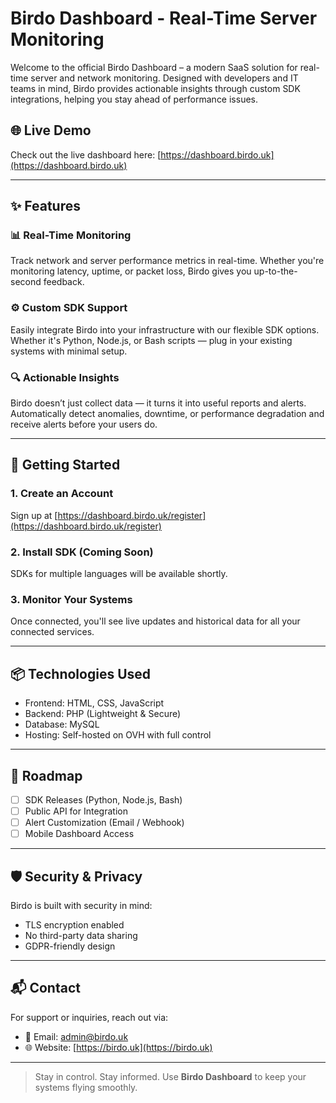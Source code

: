 # Birdo Dashboard - Real-Time Server Monitoring

Welcome to the official Birdo Dashboard – a modern SaaS solution for real-time server and network monitoring. Designed with developers and IT teams in mind, Birdo provides actionable insights through custom SDK integrations, helping you stay ahead of performance issues.

## 🌐 Live Demo
Check out the live dashboard here: [https://dashboard.birdo.uk](https://dashboard.birdo.uk)

---

## ✨ Features

### 📊 Real-Time Monitoring
Track network and server performance metrics in real-time. Whether you're monitoring latency, uptime, or packet loss, Birdo gives you up-to-the-second feedback.

### ⚙️ Custom SDK Support
Easily integrate Birdo into your infrastructure with our flexible SDK options. Whether it's Python, Node.js, or Bash scripts — plug in your existing systems with minimal setup.

### 🔍 Actionable Insights
Birdo doesn’t just collect data — it turns it into useful reports and alerts. Automatically detect anomalies, downtime, or performance degradation and receive alerts before your users do.

---

## 🚀 Getting Started

### 1. Create an Account
Sign up at [https://dashboard.birdo.uk/register](https://dashboard.birdo.uk/register)

### 2. Install SDK (Coming Soon)
SDKs for multiple languages will be available shortly.

### 3. Monitor Your Systems
Once connected, you'll see live updates and historical data for all your connected services.

---

## 📦 Technologies Used

- Frontend: HTML, CSS, JavaScript
- Backend: PHP (Lightweight & Secure)
- Database: MySQL
- Hosting: Self-hosted on OVH with full control

---

## 📢 Roadmap

- [ ] SDK Releases (Python, Node.js, Bash)
- [ ] Public API for Integration
- [ ] Alert Customization (Email / Webhook)
- [ ] Mobile Dashboard Access

---

## 🛡️ Security & Privacy

Birdo is built with security in mind:
- TLS encryption enabled
- No third-party data sharing
- GDPR-friendly design

---

## 📬 Contact

For support or inquiries, reach out via:
- 📧 Email: admin@birdo.uk
- 🌐 Website: [https://birdo.uk](https://birdo.uk)

---

> Stay in control. Stay informed. Use **Birdo Dashboard** to keep your systems flying smoothly.
